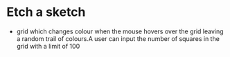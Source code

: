 # Etch a sketch
- grid which changes colour when the mouse hovers over the grid leaving a random trail of colours.A user can input the number of squares in the grid with a limit of 100